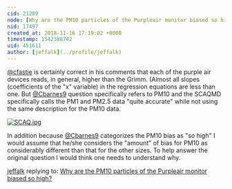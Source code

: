 ```yaml
---
cid: 21289
node: [Why are the PM10 particles of the Purpleair monitor biased so high?](../notes/Cbarnes9/11-09-2018/why-are-the-pm10-particles-of-the-purpleair-monitor-biased-so-high)
nid: 17497
created_at: 2018-11-16 17:19:02 +0000
timestamp: 1542388742
uid: 451611
author: [jeffalk](../profile/jeffalk)
---
```


[@cfastie](/profile/cfastie) is certainly correct in his comments that each of the purple air devices reads, in general, higher than the Grimm. (Almost all slopes (coefficients of the "x" variable) in the regression equations are less than one. But [@Cbarnes9](/profile/Cbarnes9) question specifically refers to PM10 and the SCAQMD specifically calls the PM1 and PM2.5 data "quite accurate" while not using the same description for the PM10 data. 

[![SCAQ.jpg](/i/27722)](/i/27722)

In addition because [@Cbarnes9](/profile/Cbarnes9)  categorizes the PM10 bias as "so high" I would assume that he/she considers the "amount" of bias for PM10 as considerably different than that for the other sizes. To help answer the original question I would think one needs to understand why.










[jeffalk](../profile/jeffalk) replying to: [Why are the PM10 particles of the Purpleair monitor biased so high?](../notes/Cbarnes9/11-09-2018/why-are-the-pm10-particles-of-the-purpleair-monitor-biased-so-high)

